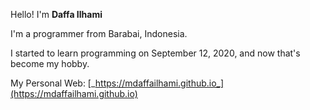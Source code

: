 Hello! I'm **Daffa Ilhami**

I'm a programmer from Barabai, Indonesia.

I started to learn programming on September 12, 2020, and now that's become my hobby.

My Personal Web: [_https://mdaffailhami.github.io_](https://mdaffailhami.github.io)
